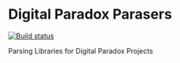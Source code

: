 # Digital Paradox Parasers

[![Build status](https://ci.appveyor.com/api/projects/status/dqagwmq6aubumd69?svg=true)](https://ci.appveyor.com/project/clmcgrath/parsers)

Parsing Libraries for Digital Paradox Projects 
